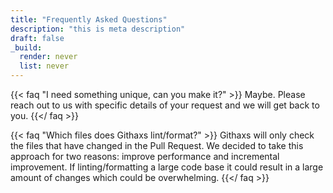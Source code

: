 ```yaml
---
title: "Frequently Asked Questions"
description: "this is meta description"
draft: false
_build:
  render: never
  list: never
---
```


{{< faq "I need something unique, can you make it?" >}}
Maybe. Please reach out to us with specific details of your request and we will get back to you.
{{</ faq >}}

{{< faq "Which files does Githaxs lint/format?" >}}
Githaxs will only check the files that have changed in the Pull Request. We decided to take this approach for two reasons:
improve performance and incremental improvement. If linting/formatting a large code base it could result in a large amount
of changes which could be overwhelming. 
{{</ faq >}}